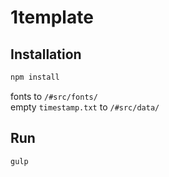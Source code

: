 # 1template

## Installation
```bash
npm install
```

fonts to `/#src/fonts/`<br>
empty `timestamp.txt` to `/#src/data/`
## Run
```bash
gulp
```